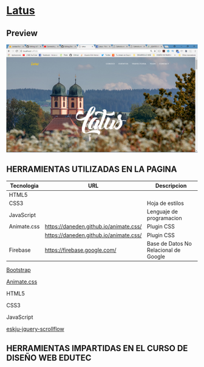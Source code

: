 # [Latus](https://www.facebook.com/ExperienceLatus/)

## Preview

![](/img/preview/header.png)









## HERRAMIENTAS UTILIZADAS EN LA PAGINA







| Tecnologia |  URL|  Descripcion |
|-----------|------|---------------------------------------------------|
| HTML5     |      |  |
| CSS3      |      | Hoja de estilos |
| JavaScript|      | Lenguaje de programacion |
| Animate.css| https://daneden.github.io/animate.css/    | Plugin CSS |
| | https://daneden.github.io/animate.css/    | Plugin CSS |
|Firebase | https://firebase.google.com/   | Base de Datos No Relacional de Google |


 [Bootstrap](https://getbootstrap.com/)



 [Animate.css](https://daneden.github.io/animate.css/)


HTML5


CSS3


JavaScript

[eskju-jquery-scrollflow](https://github.com/eskju/eskju-jquery-scrollflow)        



## HERRAMIENTAS IMPARTIDAS EN EL CURSO DE DISEÑO WEB EDUTEC




